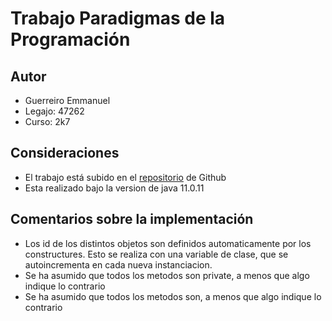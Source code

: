 # Trabajo Paradigmas de la Programación

## Autor 
* Guerreiro Emmanuel
* Legajo: 47262
* Curso: 2k7
   
## Consideraciones
* El trabajo está subido en el [repositorio](https://github.com/Emmanuel-Guerreiro/trabajo-pp) de Github
* Esta realizado bajo la version de java 11.0.11

## Comentarios sobre la implementación
* Los id de los distintos objetos son definidos automaticamente por los constructures. Esto se realiza con una variable de clase, que se autoincrementa en cada nueva instanciacion. 
* Se ha asumido que todos los metodos son private, a menos que algo indique lo contrario
* Se ha asumido que todos los metodos son, a menos que algo indique lo contrario
